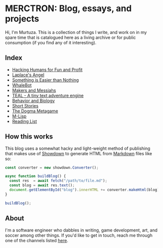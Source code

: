 # MERCTRON: Blog, essays, and projects

Hi, I'm Murtuza. This is a collection of things I write, and work on in my spare time that is catalogued here as a living archive or for public consumption (if you find any of it interesting).

## Index

* [Hacking Humans for Fun and Profit](/blog.html?doc=statics/essays/hacking-humans-for-fun-and-profit.md)
* [Laplace's Angel](/blog.html?doc=statics/essays/laplaces-angel.md)
* [Something is Easier than Nothing](/blog.html?doc=statics/essays/something-is-easier-than-nothing.md)
* [WhaleBot](https://github.com/Merctron/WhaleBot)
* [Makers and Messiahs](/blog.html?doc=statics/essays/makers-and-messiahs.md)
* [TEAL - A tiny text adventure engine](/blog.html?doc=statics/blog/teal.md)
* [Behavior and Biology](/blog.html?doc=statics/essays/behavior-and-biology.md)
* [Short Stories](/blog.html?doc=statics/blog/stories.md)
* [The Dogma Metagame](/blog.html?doc=statics/essays/the-dogma-metagame.md)
* [M-Lisp](https://github.com/Merctron/M-Lisp)
* [Reading List](/blog.html?doc=statics/blog/reading-list.md)

## How this works

This blog uses a somewhat hacky and light-weight method of publishing that makes use of [Showdown](https://showdownjs.com/) to generate HTML from [Markdown](https://www.markdownguide.org/) files like so:


```javascript
const converter = new showdown.Converter();

async function buildBlog() {
  const res  = await fetch("/path/to/file.md");
  const blog = await res.text();
  document.getElementById("blog").innerHTML += converter.makeHtml(blog);
}

buildBlog();
```

## About

I'm a software engineer who dabbles in writing, game development, art, and soccer among other things. If you'd like to get in touch, reach me through one of the channels listed [here](https://www.merctron.com).